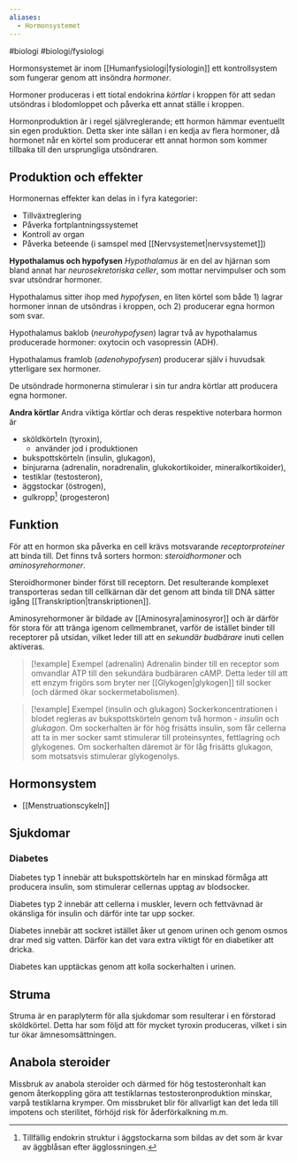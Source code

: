 ```yaml
---
aliases:
  - Hormonsystemet
---
```

#biologi #biologi/fysiologi 

Hormonsystemet är inom [[Humanfysiologi|fysiologin]] ett kontrollsystem som fungerar genom att insöndra *hormoner*.

Hormoner produceras i ett tiotal endokrina *körtlar* i kroppen för att sedan utsöndras i blodomloppet och påverka ett annat ställe i kroppen.

Hormonproduktion är i regel självreglerande; ett hormon hämmar eventuellt sin egen produktion. Detta sker inte sällan i en kedja av flera hormoner, då hormonet når en körtel som producerar ett annat hormon som kommer tillbaka till den ursprungliga utsöndraren.
## Produktion och effekter
Hormonernas effekter kan delas in i fyra kategorier:
- Tillväxtreglering
- Påverka fortplantningssystemet
- Kontroll av organ
- Påverka beteende (i samspel med [[Nervsystemet|nervsystemet]])

**Hypothalamus och hypofysen**
*Hypothalamus* är en del av hjärnan som bland annat har *neurosekretoriska celler*, som mottar nervimpulser och som svar utsöndrar hormoner.

Hypothalamus sitter ihop med *hypofysen*, en liten körtel som både 1) lagrar hormoner innan de utsöndras i kroppen, och 2) producerar egna hormon som svar.

Hypothalamus baklob (*neurohypofysen*) lagrar två av hypothalamus producerade hormoner: oxytocin och vasopressin (ADH). 

Hypothalamus framlob (*adenohypofysen*) producerar själv i huvudsak ytterligare sex hormoner.

De utsöndrade hormonerna stimulerar i sin tur andra körtlar att producera egna hormoner.

**Andra körtlar**
Andra viktiga körtlar och deras respektive noterbara hormon är
- sköldkörteln (tyroxin),
	- använder jod i produktionen
- bukspottskörteln (insulin, glukagon),
- binjurarna (adrenalin, noradrenalin, glukokortikoider, mineralkortikoider),
- testiklar (testosteron),
- äggstockar (östrogen),
- gulkropp[^1] (progesteron)

[^1]: Tillfällig endokrin struktur i äggstockarna som bildas av det som är kvar av äggblåsan efter ägglossningen.
## Funktion
För att en hormon ska påverka en cell krävs motsvarande *receptorproteiner* att binda till. Det finns två sorters hormon: *steroidhormoner* och *aminosyrehormoner*.

Steroidhormoner binder först till receptorn. Det resulterande komplexet transporteras sedan till cellkärnan där det genom att binda till DNA sätter igång [[Transkription|transkriptionen]].

Aminosyrehormoner är bildade av [[Aminosyra|aminosyror]] och är därför för stora för att tränga igenom cellmembranet, varför de istället binder till receptorer på utsidan, vilket leder till att en *sekundär budbärare* inuti cellen aktiveras.

> [!example] Exempel (adrenalin)
> Adrenalin binder till en receptor som omvandlar ATP till den sekundära budbäraren cAMP. Detta leder till att ett enzym frigörs som bryter ner [[Glykogen|glykogen]] till socker (och därmed ökar sockermetabolismen). 

> [!example] Exempel (insulin och glukagon)
> Sockerkoncentrationen i blodet regleras av bukspottskörteln genom två hormon - *insulin* och *glukagon*. Om sockerhalten är för hög frisätts insulin, som får cellerna att ta in mer socker samt stimulerar till proteinsyntes, fettlagring och glykogenes. Om sockerhalten däremot är för låg frisätts glukagon, som motsatsvis stimulerar glykogenolys.
## Hormonsystem
- [[Menstruationscykeln]]
## Sjukdomar
### Diabetes
Diabetes typ 1 innebär att bukspottskörteln har en minskad förmåga att producera insulin, som stimulerar cellernas upptag av blodsocker.

Diabetes typ 2 innebär att cellerna i muskler, levern och fettvävnad är okänsliga för insulin och därför inte tar upp socker.

Diabetes innebär att sockret istället åker ut genom urinen och genom osmos drar med sig vatten. Därför kan det vara extra viktigt för en diabetiker att dricka.

Diabetes kan upptäckas genom att kolla sockerhalten i urinen.
## Struma
Struma är en paraplyterm för alla sjukdomar som resulterar i en förstorad sköldkörtel. Detta har som följd att för mycket tyroxin produceras, vilket i sin tur ökar ämnesomsättningen.
## Anabola steroider
Missbruk av anabola steroider och därmed för hög testosteronhalt kan genom återkoppling göra att testiklarnas testosteronproduktion minskar, varpå testiklarna krymper. Om missbruket blir för allvarligt kan det leda till impotens och sterilitet, förhöjd risk för åderförkalkning m.m.
